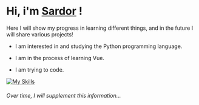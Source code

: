 # Hi, i'm [Sardor] !

Here I will show my progress in learning different things, and in the future I will share various projects!

- I am interested in and studying the Python programming language.

- I am in the process of learning Vue.

- I am trying to code.


[![My Skills](https://skillicons.dev/icons?i=js,vue,html,css,python,django,postgres,node,docker,nginx)](https://skillicons.dev)

###### Over time, I will supplement this information...

<!-- dark -->

[Sardor]:https://github.com/sardor-wd
